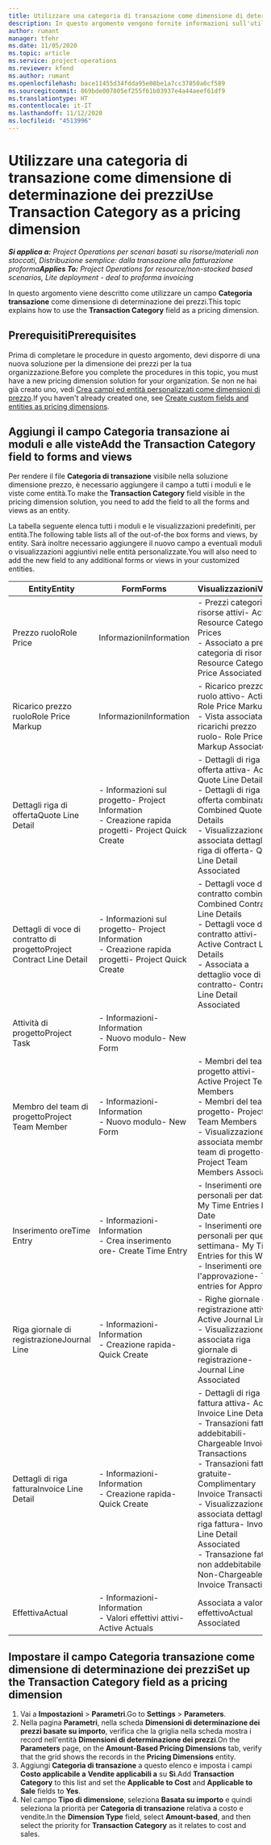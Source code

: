 ```yaml
---
title: Utilizzare una categoria di transazione come dimensione di determinazione dei prezzi
description: In questo argomento vengono fornite informazioni sull'utilizzo di un campo per la categoria delle transazioni come dimensione di determinazione dei prezzi.
author: rumant
manager: tfehr
ms.date: 11/05/2020
ms.topic: article
ms.service: project-operations
ms.reviewer: kfend
ms.author: rumant
ms.openlocfilehash: bace11455d34fdda95e08be1a7cc37850a0cf589
ms.sourcegitcommit: 869bde007805ef255f61b03937e4a44aeef61df9
ms.translationtype: HT
ms.contentlocale: it-IT
ms.lasthandoff: 11/12/2020
ms.locfileid: "4513996"
---
```

# <a name="use-transaction-category-as-a-pricing-dimension"></a><span data-ttu-id="16832-103">Utilizzare una categoria di transazione come dimensione di determinazione dei prezzi</span><span class="sxs-lookup"><span data-stu-id="16832-103">Use Transaction Category as a pricing dimension</span></span>


<span data-ttu-id="16832-104">_**Si applica a:** Project Operations per scenari basati su risorse/materiali non stoccati, Distribuzione semplice: dalla transazione alla fatturazione proforma_</span><span class="sxs-lookup"><span data-stu-id="16832-104">_**Applies To:** Project Operations for resource/non-stocked based scenarios, Lite deployment - deal to proforma invoicing_</span></span>


<span data-ttu-id="16832-105">In questo argomento viene descritto come utilizzare un campo **Categoria transazione** come dimensione di determinazione dei prezzi.</span><span class="sxs-lookup"><span data-stu-id="16832-105">This topic explains how to use the **Transaction Category** field as a pricing dimension.</span></span> 

## <a name="prerequisites"></a><span data-ttu-id="16832-106">Prerequisiti</span><span class="sxs-lookup"><span data-stu-id="16832-106">Prerequisites</span></span>
<span data-ttu-id="16832-107">Prima di completare le procedure in questo argomento, devi disporre di una nuova soluzione per la dimensione dei prezzi per la tua organizzazione.</span><span class="sxs-lookup"><span data-stu-id="16832-107">Before you complete the procedures in this topic, you must have a new pricing dimension solution for your organization.</span></span> <span data-ttu-id="16832-108">Se non ne hai già creato uno, vedi [Crea campi ed entità personalizzati come dimensioni di prezzo](create-custom-fields-entities-pricing-dimensions.md).</span><span class="sxs-lookup"><span data-stu-id="16832-108">If you haven't already created one, see [Create custom fields and entities as pricing dimensions](create-custom-fields-entities-pricing-dimensions.md).</span></span>

## <a name="add-the-transaction-category-field-to-forms-and-views"></a><span data-ttu-id="16832-109">Aggiungi il campo Categoria transazione ai moduli e alle viste</span><span class="sxs-lookup"><span data-stu-id="16832-109">Add the Transaction Category field to forms and views</span></span>
<span data-ttu-id="16832-110">Per rendere il file **Categoria di transazione** visibile nella soluzione dimensione prezzo, è necessario aggiungere il campo a tutti i moduli e le viste come entità.</span><span class="sxs-lookup"><span data-stu-id="16832-110">To make the **Transaction Category** field visible in the pricing dimension solution, you need to add the field to all the forms and views as an entity.</span></span>

<span data-ttu-id="16832-111">La tabella seguente elenca tutti i moduli e le visualizzazioni predefiniti, per entità.</span><span class="sxs-lookup"><span data-stu-id="16832-111">The following table lists all of the out-of-the box forms and views, by entity.</span></span> <span data-ttu-id="16832-112">Sarà inoltre necessario aggiungere il nuovo campo a eventuali moduli o visualizzazioni aggiuntivi nelle entità personalizzate.</span><span class="sxs-lookup"><span data-stu-id="16832-112">You will also need to add the new field to any additional forms or views in your customized entities.</span></span>

|  <span data-ttu-id="16832-113">Entity</span><span class="sxs-lookup"><span data-stu-id="16832-113">Entity</span></span>        | <span data-ttu-id="16832-114">Form</span><span class="sxs-lookup"><span data-stu-id="16832-114">Forms</span></span>     |<span data-ttu-id="16832-115">Visualizzazioni</span><span class="sxs-lookup"><span data-stu-id="16832-115">Views</span></span>        |
| ------------------------------|---------------------------------|----------------------------------|
|  <span data-ttu-id="16832-116">Prezzo ruolo</span><span class="sxs-lookup"><span data-stu-id="16832-116">Role Price</span></span>| <span data-ttu-id="16832-117">Informazioni</span><span class="sxs-lookup"><span data-stu-id="16832-117">Information</span></span> |<span data-ttu-id="16832-118">- Prezzi categorie di risorse attivi</span><span class="sxs-lookup"><span data-stu-id="16832-118">- Active Resource Category Prices</span></span><br> <span data-ttu-id="16832-119">- Associato a prezzo categoria di risorsa</span><span class="sxs-lookup"><span data-stu-id="16832-119">- Resource Category Price Associated</span></span> |
|  <span data-ttu-id="16832-120">Ricarico prezzo ruolo</span><span class="sxs-lookup"><span data-stu-id="16832-120">Role Price Markup</span></span>| <span data-ttu-id="16832-121">Informazioni</span><span class="sxs-lookup"><span data-stu-id="16832-121">Information</span></span>|<span data-ttu-id="16832-122">- Ricarico prezzo ruolo attivo</span><span class="sxs-lookup"><span data-stu-id="16832-122">- Active Role Price Markup</span></span><br><span data-ttu-id="16832-123">- Vista associata ricarichi prezzo ruolo</span><span class="sxs-lookup"><span data-stu-id="16832-123">- Role Price Markup Associated</span></span> |
|  <span data-ttu-id="16832-124">Dettagli riga di offerta</span><span class="sxs-lookup"><span data-stu-id="16832-124">Quote Line Detail</span></span>|<span data-ttu-id="16832-125">- Informazioni sul progetto</span><span class="sxs-lookup"><span data-stu-id="16832-125">- Project Information</span></span><br><span data-ttu-id="16832-126">- Creazione rapida progetti</span><span class="sxs-lookup"><span data-stu-id="16832-126">- Project Quick Create</span></span>| <span data-ttu-id="16832-127">- Dettagli di riga di offerta attiva</span><span class="sxs-lookup"><span data-stu-id="16832-127">- Active Quote Line Detail</span></span><br><span data-ttu-id="16832-128">- Dettagli di riga di offerta combinata</span><span class="sxs-lookup"><span data-stu-id="16832-128">- Combined Quote Line Details</span></span><br><span data-ttu-id="16832-129">- Visualizzazione associata dettagli di riga di offerta</span><span class="sxs-lookup"><span data-stu-id="16832-129">- Quote Line Detail Associated</span></span> |
|  <span data-ttu-id="16832-130">Dettagli di voce di contratto di progetto</span><span class="sxs-lookup"><span data-stu-id="16832-130">Project Contract Line Detail</span></span>|<span data-ttu-id="16832-131">- Informazioni sul progetto</span><span class="sxs-lookup"><span data-stu-id="16832-131">- Project Information</span></span><br><span data-ttu-id="16832-132">- Creazione rapida progetti</span><span class="sxs-lookup"><span data-stu-id="16832-132">- Project Quick Create</span></span>|<span data-ttu-id="16832-133">- Dettagli voce di contratto combinati</span><span class="sxs-lookup"><span data-stu-id="16832-133">- Combined Contract Line Details</span></span><br><span data-ttu-id="16832-134">- Dettagli voce di contratto attivi</span><span class="sxs-lookup"><span data-stu-id="16832-134">- Active Contract Line Details</span></span><br><span data-ttu-id="16832-135">- Associata a dettaglio voce di contratto</span><span class="sxs-lookup"><span data-stu-id="16832-135">- Contract Line Detail Associated</span></span> |
|  <span data-ttu-id="16832-136">Attività di progetto</span><span class="sxs-lookup"><span data-stu-id="16832-136">Project Task</span></span>|<span data-ttu-id="16832-137">- Informazioni</span><span class="sxs-lookup"><span data-stu-id="16832-137">- Information</span></span><br><span data-ttu-id="16832-138">- Nuovo modulo</span><span class="sxs-lookup"><span data-stu-id="16832-138">- New Form</span></span>| &nbsp; |
|  <span data-ttu-id="16832-139">Membro del team di progetto</span><span class="sxs-lookup"><span data-stu-id="16832-139">Project Team Member</span></span>|<span data-ttu-id="16832-140">- Informazioni</span><span class="sxs-lookup"><span data-stu-id="16832-140">- Information</span></span><br><span data-ttu-id="16832-141">- Nuovo modulo</span><span class="sxs-lookup"><span data-stu-id="16832-141">- New Form</span></span>|<span data-ttu-id="16832-142">- Membri del team di progetto attivi</span><span class="sxs-lookup"><span data-stu-id="16832-142">- Active Project Team Members</span></span><br><span data-ttu-id="16832-143">- Membri del team di progetto</span><span class="sxs-lookup"><span data-stu-id="16832-143">- Project Team Members</span></span><br><span data-ttu-id="16832-144">- Visualizzazione associata membri del team di progetto</span><span class="sxs-lookup"><span data-stu-id="16832-144">- Project Team Members Associated</span></span> |
|  <span data-ttu-id="16832-145">Inserimento ore</span><span class="sxs-lookup"><span data-stu-id="16832-145">Time Entry</span></span>|<span data-ttu-id="16832-146">- Informazioni</span><span class="sxs-lookup"><span data-stu-id="16832-146">- Information</span></span><br><span data-ttu-id="16832-147">- Crea inserimento ore</span><span class="sxs-lookup"><span data-stu-id="16832-147">- Create Time Entry</span></span>|<span data-ttu-id="16832-148">- Inserimenti ore personali per data</span><span class="sxs-lookup"><span data-stu-id="16832-148">- My Time Entries By Date</span></span><br><span data-ttu-id="16832-149">- Inserimenti ore personali per questa settimana</span><span class="sxs-lookup"><span data-stu-id="16832-149">- My Time Entries for this Week</span></span><br><span data-ttu-id="16832-150">- Inserimenti ore per l'approvazione</span><span class="sxs-lookup"><span data-stu-id="16832-150">- Time entries for Approval</span></span>|
|  <span data-ttu-id="16832-151">Riga giornale di registrazione</span><span class="sxs-lookup"><span data-stu-id="16832-151">Journal Line</span></span>|<span data-ttu-id="16832-152">- Informazioni</span><span class="sxs-lookup"><span data-stu-id="16832-152">- Information</span></span><br><span data-ttu-id="16832-153">- Creazione rapida</span><span class="sxs-lookup"><span data-stu-id="16832-153">- Quick Create</span></span>|<span data-ttu-id="16832-154">- Righe giornale di registrazione attive</span><span class="sxs-lookup"><span data-stu-id="16832-154">- Active Journal Lines</span></span><br><span data-ttu-id="16832-155">- Visualizzazione associata riga giornale di registrazione</span><span class="sxs-lookup"><span data-stu-id="16832-155">- Journal Line Associated</span></span>|
|  <span data-ttu-id="16832-156">Dettagli di riga fattura</span><span class="sxs-lookup"><span data-stu-id="16832-156">Invoice Line Detail</span></span>|<span data-ttu-id="16832-157">- Informazioni</span><span class="sxs-lookup"><span data-stu-id="16832-157">- Information</span></span><br><span data-ttu-id="16832-158">- Creazione rapida</span><span class="sxs-lookup"><span data-stu-id="16832-158">- Quick Create</span></span>|<span data-ttu-id="16832-159">- Dettagli di riga fattura attiva</span><span class="sxs-lookup"><span data-stu-id="16832-159">- Active Invoice Line Details</span></span><br><span data-ttu-id="16832-160">- Transazioni fattura addebitabili</span><span class="sxs-lookup"><span data-stu-id="16832-160">- Chargeable Invoice Transactions</span></span><br><span data-ttu-id="16832-161">- Transazioni fattura gratuite</span><span class="sxs-lookup"><span data-stu-id="16832-161">- Complimentary Invoice Transactions</span></span><br><span data-ttu-id="16832-162">- Visualizzazione associata dettagli di riga fattura</span><span class="sxs-lookup"><span data-stu-id="16832-162">- Invoice Line Detail Associated</span></span> <br><span data-ttu-id="16832-163">- Transazione fattura non addebitabile</span><span class="sxs-lookup"><span data-stu-id="16832-163">- Non-Chargeable Invoice Transactions</span></span>|
|  <span data-ttu-id="16832-164">Effettiva</span><span class="sxs-lookup"><span data-stu-id="16832-164">Actual</span></span>|<span data-ttu-id="16832-165">- Informazioni</span><span class="sxs-lookup"><span data-stu-id="16832-165">- Information</span></span><br><span data-ttu-id="16832-166">- Valori effettivi attivi</span><span class="sxs-lookup"><span data-stu-id="16832-166">- Active Actuals</span></span>| <span data-ttu-id="16832-167">Associata a valore effettivo</span><span class="sxs-lookup"><span data-stu-id="16832-167">Actual Associated</span></span> |

## <a name="set-up-the-transaction-category-field-as-a-pricing-dimension"></a><span data-ttu-id="16832-168">Impostare il campo Categoria transazione come dimensione di determinazione dei prezzi</span><span class="sxs-lookup"><span data-stu-id="16832-168">Set up the Transaction Category field as a pricing dimension</span></span>

1. <span data-ttu-id="16832-169">Vai a **Impostazioni** > **Parametri**.</span><span class="sxs-lookup"><span data-stu-id="16832-169">Go to **Settings** > **Parameters**.</span></span> 
2. <span data-ttu-id="16832-170">Nella pagina **Parametri**, nella scheda **Dimensioni di determinazione dei prezzi basate su importo**, verifica che la griglia nella scheda mostra i record nell'entità **Dimensioni di determinazione dei prezzi**.</span><span class="sxs-lookup"><span data-stu-id="16832-170">On the **Parameters** page, on the **Amount-Based Pricing Dimensions** tab, verify that the grid shows the records in the **Pricing Dimensions** entity.</span></span>
3. <span data-ttu-id="16832-171">Aggiungi **Categoria di transazione** a questo elenco e imposta i campi **Costo applicabile a** **Vendite applicabili a** su **Sì**.</span><span class="sxs-lookup"><span data-stu-id="16832-171">Add **Transaction Category** to this list and set the **Applicable to Cost** and **Applicable to Sale** fields to **Yes**.</span></span>
4. <span data-ttu-id="16832-172">Nel campo **Tipo di dimensione**, seleziona **Basata su importo** e quindi seleziona la priorità per **Categoria di transazione** relativa a costo e vendite.</span><span class="sxs-lookup"><span data-stu-id="16832-172">In the **Dimension Type** field, select **Amount-based**, and then select the priority for **Transaction Category** as it relates to cost and sales.</span></span>
